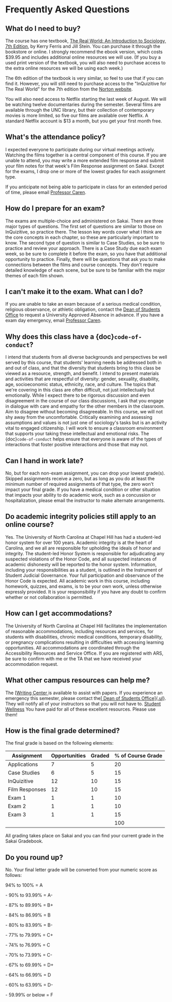 Frequently Asked Questions
==========================

What do I need to buy?
-----------------------------
The course has one textbook, [The Real World: An Introduction to Sociology, 7th Edition](https://wwnorton.com/books/9780393419337), by Kerry Ferris and Jill Stein. You can purchase it through the bookstore or online. I strongly recommend the ebook version, which costs $39.95 and includes additional online resources we will use. (If you buy a used print version of the textbook, you will also need to purchase access to the extra online resources we will be using each week.)

The 6th edition of the textbook is very similar, so feel to use that if you can find it. However, you will still need to purchase access to the "InQuizitive for The Real World" for the 7th edition from the [Norton website](https://digital.wwnorton.com/realworld7).

You will also need access to Netflix starting the last week of August. We will be watching twelve documentaries during the semester. Several films are available through the UNC library, but their collection of contemporary movies is more limited, so five our films are available over Netflix. A standard Netflix account is $13 a month, but you get your first month free.


What's the attendance policy?
-----------------------------

I expected everyone to participate during our virtual meetings actively.
Watching the films together is a central component of this course. If
you are unable to attend, you may write a more extended film response
and submit your film notes for that week's Film Response assignment on
Sakai. Except for the exams, I drop one or more of the lowest grades for
each assignment type.

If you anticipate not being able to participate in class for an extended period of time, please email [Professor Caren](mailto:neal.caren@unc.edu).

How do I prepare for an exam?
-----------------------------

The exams are multiple-choice and administered on Sakai. There are three
major types of questions. The first set of questions are similar to
those on InQuizitive, so practice there. The lesson key words cover what
I think are the core concepts in each chapter, so these are particularly
important to know. The second type of question is similar to Case
Studies, so be sure to practice and review your approach. There is a
Case Study due each exam week, so be sure to complete it before the
exam, so you have that additional opportunity to practice. Finally,
there will be questions that ask you to make connections between the
films and course concepts. They don't require detailed knowledge of each
scene, but be sure to be familiar with the major themes of each film
shown.

I can't make it to the exam. What can I do?
-------------------------------------------
If  you are unable to take an exam because of a serious medical condition, religious observance, or athletic obligation, contact the [Dean of Students Office](https://odos.unc.edu/student-support/class-absences/request-university-approved-absences) to request a University Approved Absence in advance. If you have a exam day emergency, email [Professor Caren](mailto:neal.caren@unc.edu).


Why does this class have a {doc}`code-of-conduct`?
------------------------------------------------
I intend that students from all diverse backgrounds and perspectives be
well served by this course, that students' learning needs be addressed
both in and out of class, and that the diversity that students bring to
this class be viewed as a resource, strength, and benefit. I intend to
present materials and activities that are respectful of diversity:
gender, sexuality, disability, age, socioeconomic status, ethnicity,
race, and culture. The topics that we're covering in this class are
often difficult, not just intellectually but emotionally. While I expect
there to be rigorous discussion and even disagreement in the course of
our class discussions, I ask that you engage in dialogue with care and
empathy for the other members in the classroom. Aim to disagree without
becoming disagreeable. In this course, we will not shy away from the
uncomfortable. Critically examining and assessing assumptions and values
is not just one of sociology's tasks but is an activity vital to engaged
citizenship. I will work to ensure a classroom environment that supports
your taking these intellectual and emotional risks. The
{doc}`code-of-conduct` helps ensure that everyone is aware of the types of
interactions that foster positive interactions and those that may not.

Can I hand in work late?
------------------------

No, but for each non-exam assignment, you can drop your lowest grade(s).
Skipped assignments receive a zero, but as long as you do at least the
minimum number of required assignments of that type, the zero won't
impact your final grade. If you have a medical condition or other
situation that impacts your ability to do academic work, such as a
concussion or hospitalization, please email the instructor to make
alternate arrangements.



Do academic integrity policies still apply to an online course?
---------------------------------------------------------------

Yes. The University of North Carolina at Chapel Hill has had a
student-led honor system for over 100 years. Academic integrity is at
the heart of Carolina, and we all are responsible for upholding the
ideals of honor and integrity. The student-led Honor System is
responsible for adjudicating any suspected violations of the Honor Code,
and all suspected instances of academic dishonesty will be reported to
the honor system. Information, including your responsibilities as a
student, is outlined in the Instrument of Student Judicial Governance.
Your full participation and observance of the Honor Code is expected.
All academic work in this course, including homework, quizzes, and
exams, is to be your own work, unless otherwise expressly provided. It
is your responsibility if you have any doubt to confirm whether or not
collaboration is permitted.

How can I get accommodations?
-----------------------------

The University of North Carolina at Chapel Hill facilitates the
implementation of reasonable accommodations, including resources and
services, for students with disabilities, chronic medical conditions,
temporary disability, or pregnancy complications resulting in
difficulties with accessing learning opportunities. All accommodations
are coordinated through the Accessibility Resources and Service Office.
If you are registered with ARS, be sure to confirm with me or the TA
that we have received your accommodation request.

What other campus resources can help me?
----------------------------------------

The [[Writing Center ](https://writingcenter.unc.edu)is available
to assist with papers. If you experience an emergency this semester,
please contact the[[ Dean of Students
Office]{.ul}](https://odos.unc.edu). They will notify all of your
instructors so that you will not have to. [Student
Wellness](https://studentwellness.unc.edu/) You have paid for
all of these excellent resources. Please use them!



How is the final grade determined?
----------------------------------

The final grade is based on the following elements:

|Assignment  | Opportunities  |   Graded  |   % of Course Grade |
|---|---|---|---|
|Applications  |    7         |       5  |       20 |
|Case Studies |      6      |          5    |     15 |
|InQuizitive    |   12     |          10    |    15 |
|Film Responses  |   12     |          10     |   15 |
|Exam 1      |      1       |         1     |    10 |
|Exam 2    |        1       |         1     |    10 |
|Exam 3      |      1     |           1   |      15 |
|              |  |              |           100 |





All grading takes place on Sakai and you can find your current grade in
the Sakai Gradebook.

Do you round up?
----------------

No. Your final letter grade will be converted from your numeric score as
follows:

94% to 100% = A

\- 90% to 93.99% = A-

\- 87% to 89.99% = B+

\- 84% to 86.99% = B

\- 80% to 83.99% = B-

\- 77% to 79.99% = C+

\- 74% to 76.99% = C

\- 70% to 73.99% = C-

\- 67% to 69.99% = D+

\- 64% to 66.99% = D

\- 60% to 63.99% = D-

\- 59.99% or below = F
